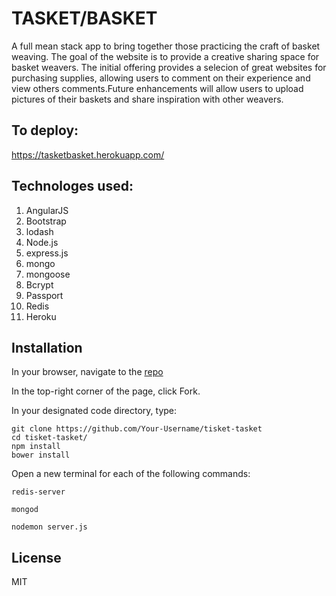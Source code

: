 # TASKET/BASKET
A full mean stack app to bring together those practicing the craft of basket weaving.  The goal of the website is to provide a creative sharing space for basket weavers.  The initial offering provides a selecion of great websites for purchasing supplies, allowing users to comment on their experience and view others comments.Future enhancements will allow users to upload pictures of their baskets and share inspiration with other weavers.

## To deploy:
https://tasketbasket.herokuapp.com/

## Technologes used:
1. AngularJS
1. Bootstrap
1. lodash
1. Node.js
1. express.js
1. mongo
1. mongoose
1. Bcrypt
1. Passport
1. Redis
1. Heroku

## Installation
In your browser, navigate to the <a href="https://github.com/schmitz1193/tisket-tasket">repo</a>

In the top-right corner of the page, click Fork.

In your designated code directory, type:

```
git clone https://github.com/Your-Username/tisket-tasket
cd tisket-tasket/
npm install
bower install
```
Open a new terminal for each of the following commands:

```
redis-server

mongod

nodemon server.js
```

## License
MIT
